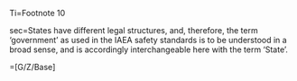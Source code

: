 Ti=Footnote 10

sec=States have different legal structures, and, therefore, the term ‘government’ as used in the IAEA safety standards is to be understood in a broad sense, and is accordingly interchangeable here with the term ‘State’. 

=[G/Z/Base]